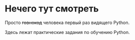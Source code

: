 # Нечего тут смотреть
Просто ~~говнокод~~ человека первый раз видящего Python.

Здесь лежат практические задания по обучению Python.
